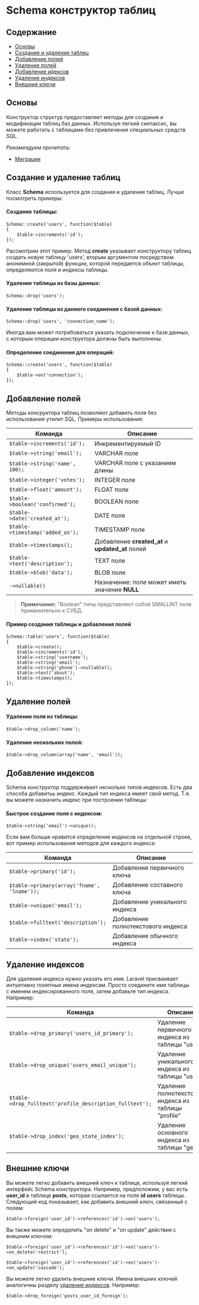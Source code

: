 # Schema конструктор таблиц

## Содержание

- [Основы](#the-basics)
- [Создание и удаление таблиц](#creating-dropping-tables)
- [Добавление полей](#adding-columns)
- [Удаление полей](#dropping-columns)
- [Добавление идексов](#adding-indexes)
- [Удаление индексов](#dropping-indexes)
- [Внешние ключи](#foreign-keys)

<a name="the-basics"></a>
## Основы

Конструктор структур предоставляет методы для создания и модификации таблиц баз данных. Используя легкий синтаксис, вы можете работать с таблицами без привлечения специальных средств SQL.

*Рекомендуем прочитать:*

- [Миграции](/docs/database/migrations)

<a name="creating-dropping-tables"></a>
## Создание и удаление таблиц

Класс **Schema** используется для создания и удаления таблиц. Лучше посмотреть примеры:

#### Создание таблицы:

	Schema::create('users', function($table)
	{
		$table->increments('id');
	});

Рассмотрим этот пример. Метод **create** указывает конструктору таблиц создать новую таблицу 'users', вторым аргументом посредством анонимной (закрытой) функции, которой передается объект таблицы, определяются поля и индексы таблицы.

#### Удаление таблицы из базы данных:

	Schema::drop('users');

#### Удаление таблицы из данного соединения с базой данных:

	Schema::drop('users', 'connection_name');

Иногда вам может потребоваться указать подключение к базе данных, с которым операции конструктора должны быть выполнены.

#### Определение соединения для операций:

	Schema::create('users', function($table)
	{
		$table->on('connection');
	});

<a name="adding-columns"></a>
## Добавление полей

Методы консруктора таблиц позволяют добавить поля без использования утилит SQL. Примеры использования:

Команда  | Описание
------------- | -------------
`$table->increments('id');`  |  Инкрементируемый ID
`$table->string('email');`  |  VARCHAR поле
`$table->string('name', 100);`  |  VARCHAR поле с указанием длины
`$table->integer('votes');`  |  INTEGER поле
`$table->float('amount');`  |  FLOAT поле
`$table->boolean('confirmed');`  |  BOOLEAN поле
`$table->date('created_at');`  |  DATE поле
`$table->timestamp('added_on');`  |  TIMESTAMP поле
`$table->timestamps();`  |  Добавление **created\_at** и **updated\_at** полей
`$table->text('description');`  |  TEXT поле
`$table->blob('data');`  |  BLOB поле
`->nullable()`  |  Назначение: поле может иметь значение **NULL**

> **Примечание:** "Boolean" типы представляют собой SMALLINT поле применительно к СУБД.

#### Пример создания таблицы и добавления полей

	Schema::table('users', function($table)
	{
		$table->create();
		$table->increments('id');
		$table->string('username');
		$table->string('email');
		$table->string('phone')->nullable();
		$table->text('about');
		$table->timestamps();
	});

<a name="dropping-columns"></a>
## Удаление полей

#### Удаление поля из таблицы:

	$table->drop_column('name');

#### Удаление нескольких полей:

	$table->drop_column(array('name', 'email'));

<a name="adding-indexes"></a>
## Добавление индексов

Schema конструктор поддерживает несколько типов индексов. Есть два способа добавитьь индекс. Каждый тип индекса имеет свой метод. Т.е. вы можете назначить индекс при построении таблицы:

#### Быстрое создание поля с индексом:

	$table->string('email')->unique();

Если вам больше нравится определение индексов на отдельной строке, вот пример использования методов для каждого индекса:

Команда  | Описание
------------- | -------------
`$table->primary('id');`  |  Добавление первичного ключа
`$table->primary(array('fname', 'lname'));`  |  Добавление составного ключа
`$table->unique('email');`  |  Добавление уникального индекса
`$table->fulltext('description');`  |  Добавление полнотекстового индекса
`$table->index('state');`  |  Добавление обычного индекса

<a name="dropping-indexes"></a>
## Удаление индексов

Для удаления индекса нужно указать его имя. Laravel присваивает интуитивно понятные имена индексам.
Просто соедините имя таблицы с именем индексированного поля, затем добавьте тип индекса. Например:


Команда  | Описание
------------- | -------------
`$table->drop_primary('users_id_primary');`  |  Удаление первичного индекса из таблицы "users"
`$table->drop_unique('users_email_unique');`  |  Удаление уникального индекса из таблицы "users"
`$table->drop_fulltext('profile_description_fulltext');`  |  Удаление полнотекстового индекса из таблицы "profile"
`$table->drop_index('geo_state_index');`  |  Удаление основного индекса из таблицы "geo"

<a name="foreign-keys"></a>
## Внешние ключи

Вы можете легко добавить внешний ключ к таблице, используя легкий интерфейс Schema конструктора. Например, предположим, у вас есть **user_id** в таблице **posts**, которая ссылается на поле **id** **users** таблицы.
Следующий код показывает, как добавить внешний ключ, связанный с полем:

	$table->foreign('user_id')->references('id')->on('users');

Вы также можете определить "on delete" и "on update" действия с внешним ключом:

	$table->foreign('user_id')->references('id')->on('users')->on_delete('restrict');

	$table->foreign('user_id')->references('id')->on('users')->on_update('cascade');

Вы можете легко удалить внешние ключи. Имена внешних ключей аналогичны разделу [удаление индексов](#dropping-indexes). Например:

	$table->drop_foreign('posts_user_id_foreign');
